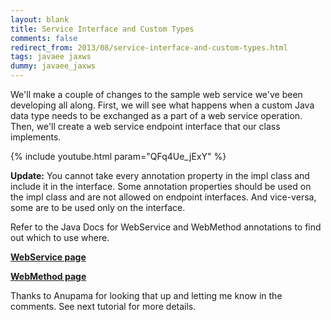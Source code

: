 ```yaml
---           
layout: blank
title: Service Interface and Custom Types
comments: false
redirect_from: 2013/08/service-interface-and-custom-types.html
tags: javaee jaxws
dummy: javaee_jaxws
---
```


We'll make a couple of changes to the sample web service we've been developing all along. First, we will see what happens when a custom Java data type needs to be exchanged as a part of a web service operation. Then, we'll create a web service endpoint interface that our class implements. 

{% include youtube.html param="QFq4Ue_jExY" %}

**Update:** You cannot take every annotation property in the impl class and include it in the interface. Some annotation properties should be used on the impl class and are not allowed on endpoint interfaces. And vice-versa, some are to be used only on the interface.

Refer to the Java Docs for WebService and WebMethod annotations to find out which to use where.

<a href="http://docs.oracle.com/javase/7/docs/api/javax/jws/WebService.html"> <b> WebService page </b> </a> 

<a href="http://docs.oracle.com/javase/7/docs/api/javax/jws/WebMethod.html"> <b> WebMethod page </b> </a> 

Thanks to Anupama for looking that up and letting me know in the comments. See next tutorial for more details.
